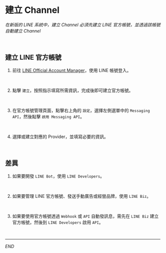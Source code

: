 # 建立 Channel

_在新版的 LINE 系統中，建立 Channel 必須先建立 LINE 官方帳號，並透過該帳號自動建立 Channel_

<br>

## 建立 LINE 官方帳號

1. 前往 [LINE Official Account Manager](https://tw.linebiz.com/login/)，使用 LINE 帳號登入。

<br>

2. 點擊 `建立`，按照指示填寫所需資訊，完成後即可建立官方帳號。

<br>

3. 在官方帳號管理頁面，點擊右上角的 `設定`，選擇左側選單中的 `Messaging API`，然後點擊 `啟用 Messaging API`。

<br>

4. 選擇或建立對應的 Provider，並填寫必要的資訊。

<br>

## 差異

1. 如果要開發 `LINE Bot`，使用 `LINE Developers`。

<br>

2. 如果要管理 LINE 官方帳號、發送手動廣告或經營品牌，使用 `LINE Biz`。

<br>

3. 如果要使用官方帳號透過 `Webhook` 或 `API` 自動發訊息，需先在 `LINE Biz` 建立官方帳號，然後到 `LINE Developers` 啟用 `API`。

<br>

___

_END_
